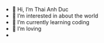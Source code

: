 - 👋 Hi, I’m Thai Anh Duc
- 👀 I’m interested in about the world
- 🌱 I’m currently learning coding
- 💞️ I’m loving
- 

<!---
ThaiAnhDuc02/ThaiAnhDuc02 is a ✨ special ✨ repository because its `README.md` (this file) appears on your GitHub profile.
You can click the Preview link to take a look at your changes.
--->
